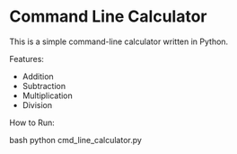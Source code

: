 # Command Line Calculator

This is a simple command-line calculator written in Python.

Features:
- Addition
- Subtraction
- Multiplication
- Division

How to Run:

bash
python cmd_line_calculator.py
